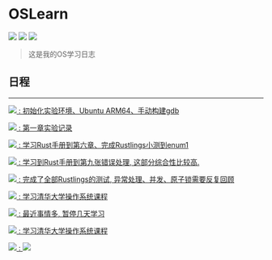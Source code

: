 # OSLearn
![](https://img.shields.io/badge/Dairy-comet959-blue.svg)
![](https://img.shields.io/badge/platform-Arm64-blue.svg)
![](https://img.shields.io/badge/Lang-rust-blue.svg)


> 这是我的OS学习日志


## 日程
---


[![](https://img.shields.io/badge/Oct.16-Day1-yellow.svg) : 初始化实验环境、Ubuntu ARM64、手动构建gdb](./dairy/10162022.md)

[![](https://img.shields.io/badge/Oct.17-Day2-yellow.svg) : 第一章实验记录](./dairy/10172022.md)

[![](https://img.shields.io/badge/Oct.18-Day3-yellow.svg) : 学习Rust手册到第六章、完成Rustlings小测到enum1](./dairy/10182022.md)

[![](https://img.shields.io/badge/Oct.19-Day4-yellow.svg) : 学习到Rust手册到第九张错误处理, 这部分综合性比较高.](./dairy/10192022.md)

[![](https://img.shields.io/badge/Oct.20-Day5-yellow.svg) : 完成了全部Rustlings的测试, 异常处理、并发、原子锁需要反复回顾](./dairy/10202022.md)

[![](https://img.shields.io/badge/Oct.21-Day6-yellow.svg) : 学习清华大学操作系统课程](./dairy/10212022.md)

[![](https://img.shields.io/badge/Oct.25-Day7_10-yellow.svg) : 最近事情多, 暂停几天学习](./dairy/10222022.md)

[![](https://img.shields.io/badge/Oct.26-Day11-yellow.svg) : 学习清华大学操作系统课程](./dairy/10262022.md)

[![](https://img.shields.io/badge/Oct.27-Day12-yellow.svg) : ![](https://img.shields.io/badge/Stat-Doing-orange.svg)](./dairy/10272022.md)


